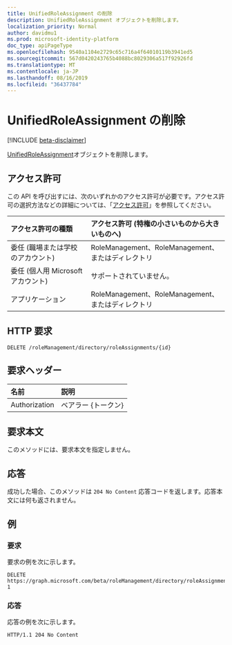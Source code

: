 ```yaml
---
title: UnifiedRoleAssignment の削除
description: UnifiedRoleAssignment オブジェクトを削除します。
localization_priority: Normal
author: davidmu1
ms.prod: microsoft-identity-platform
doc_type: apiPageType
ms.openlocfilehash: 9540a1104e2729c65c716a4f64010119b3941ed5
ms.sourcegitcommit: 567d0420243765b4088bc8029306a517f92926fd
ms.translationtype: MT
ms.contentlocale: ja-JP
ms.lasthandoff: 08/16/2019
ms.locfileid: "36437784"
---
```

# <a name="delete-unifiedroleassignment"></a>UnifiedRoleAssignment の削除

[!INCLUDE [beta-disclaimer](../../includes/beta-disclaimer.md)]

[UnifiedRoleAssignment](../resources/unifiedRoleAssignment.md)オブジェクトを削除します。

## <a name="permissions"></a>アクセス許可

この API を呼び出すには、次のいずれかのアクセス許可が必要です。アクセス許可の選択方法などの詳細については、「[アクセス許可](/graph/permissions-reference)」を参照してください。

| アクセス許可の種類                        | アクセス許可 (特権の小さいものから大きいものへ) |
|:---------------------------------------|:--------------------------------------------|
| 委任 (職場または学校のアカウント)     | RoleManagement、RoleManagement、またはディレクトリ |
| 委任 (個人用 Microsoft アカウント) | サポートされていません。 |
| アプリケーション                            | RoleManagement、RoleManagement、またはディレクトリ |

## <a name="http-request"></a>HTTP 要求

<!-- { "blockType": "ignored" } -->

```http
DELETE /roleManagement/directory/roleAssignments/{id}
```

## <a name="request-headers"></a>要求ヘッダー

| 名前          | 説明   |
|:--------------|:--------------|
| Authorization | ベアラー {トークン} |

## <a name="request-body"></a>要求本文

このメソッドには、要求本文を指定しません。

## <a name="response"></a>応答

成功した場合、このメソッドは `204 No Content` 応答コードを返します。応答本文には何も返されません。

## <a name="example"></a>例

### <a name="request"></a>要求

要求の例を次に示します。
<!-- {
  "blockType": "request",
  "name": "delete_unifiedroleassignment"
}-->

```http
DELETE https://graph.microsoft.com/beta/roleManagement/directory/roleAssignments/lAPpYvVpN0KRkAEhdxReEJC2sEqbR_9Hr48lds9SGHI-1
```

### <a name="response"></a>応答

応答の例を次に示します。

<!-- {
  "blockType": "response",
  "truncated": true
} -->

```http
HTTP/1.1 204 No Content
```

<!-- uuid: 16cd6b66-4b1a-43a1-adaf-3a886856ed98
2019-02-04 14:57:30 UTC -->
<!-- {
  "type": "#page.annotation",
  "description": "Delete unifiedRoleAssignment",
  "keywords": "",
  "section": "documentation",
  "tocPath": ""
}-->
